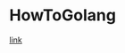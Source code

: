 # HowToGolang

[link](https://youtube.com/playlist?list=PL0xRBLFXXsP7-0IVCmoo2FEWBrQzfH2l8&si=OCF2wFejxXJmDbOd)
